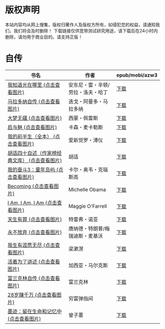 # 版权声明

本站内容均从网上搜集，版权归著作人及版权方所有，如侵犯您的权益，请通知我们，我们将会及时删除！ 下载链接仅供宽带测试研究用途，请下载后在24小时内删除，请勿用于商业目的。请支持正版！

# 自传

| 书名 | 作者 | epub/mobi/azw3 |
| --- | --- | --- |
| [我知道光在哪里 (点击查看图片)](https://www.dushupai.com/attachment/2024/06/11/e2a0c9387ad762e7.jpg) | 安东尼・雷・辛顿/劳拉・洛夫・哈丁 | [下载](https://url89.ctfile.com/f/31084289-1375509493-31e3e9?p=8866) |
| [马拉多纳自传 (点击查看图片)](https://www.dushupai.com/attachment/2024/06/10/43f06f582ecc7e2a.jpg) | 迭戈・阿曼多・马拉多纳 | [下载](https://url89.ctfile.com/f/31084289-1356999238-9530a8?p=8866) |
| [大梦无疆 (点击查看图片)](https://www.dushupai.com/attachment/2024/06/10/c2ac9f6193938896.jpg) | 西蒙・佩雷斯 | [下载](https://url89.ctfile.com/f/31084289-1356995059-ff1e61?p=8866) |
| [启与魅 (点击查看图片)](https://www.dushupai.com/attachment/2024/06/09/8f65036f7e3e725e.jpg) | 卡森・麦卡勒斯 | [下载](https://url89.ctfile.com/f/31084289-1356994519-34f572?p=8866) |
| [我的前半生（全本） (点击查看图片)](https://www.dushupai.com/attachment/2024/06/09/a39988206dd2eb81.jpg) | 爱新觉罗・溥仪 | [下载](https://url89.ctfile.com/f/31084289-1356993697-c9333e?p=8866) |
| [胡适四十自述（作家榜经典文库） (点击查看图片)](https://www.dushupai.com/attachment/2024/06/07/c774c80f1b4f7dcf.jpg) | 胡适 | [下载](https://url89.ctfile.com/f/31084289-1357043587-11c17e?p=8866) |
| [我的奋斗3：童年岛屿 (点击查看图片)](https://www.dushupai.com/attachment/2024/06/07/9ddb15c29021450d.jpg) | 卡尔・奥韦・克瑙斯高 | [下载](https://url89.ctfile.com/f/31084289-1357040794-82ba8e?p=8866) |
| [Becoming (点击查看图片)](https://www.dushupai.com/attachment/2024/06/07/475c52a45ab0ad31.jpg) | Michelle Obama | [下载](链接未找到) |
| [I Am, I Am, I Am (点击查看图片)](https://www.dushupai.com/attachment/2024/06/06/d9b308d973a9a2b9.jpg) | Maggie O'Farrell | [下载](https://url89.ctfile.com/f/31084289-1357034404-5f9292?p=8866) |
| [天生有罪 (点击查看图片)](https://www.dushupai.com/attachment/2024/06/06/e172113ac8360169.jpg) | 特雷弗・诺亚 | [下载](https://url89.ctfile.com/f/31084289-1357031266-3e9d43?p=8866) |
| [永不放弃 (点击查看图片)](https://www.dushupai.com/attachment/2024/06/06/b3e66325a0140181.jpg) | 唐纳德・特朗普/梅瑞迪斯・麦基沃 | [下载](https://url89.ctfile.com/f/31084289-1357030663-a0b1c0?p=8866) |
| [我生有涯愿无尽 (点击查看图片)](https://www.dushupai.com/attachment/2024/06/04/6409ebe18ebac4c9.jpg) | 梁漱溟 | [下载](https://url89.ctfile.com/f/31084289-1357020394-9d305d?p=8866) |
| [活着为了讲述 (点击查看图片)](https://www.dushupai.com/attachment/2024/06/03/b506e2e263da470c.jpg) | 加西亚・马尔克斯 | [下载](https://url89.ctfile.com/f/31084289-1357016920-233354?p=8866) |
| [富兰克林自传 (点击查看图片)](https://www.dushupai.com/attachment/2024/06/03/5774532e3b8ad2e2.jpg) | 富兰克林 | [下载](https://url89.ctfile.com/f/31084289-1357014847-bd9379?p=8866) |
| [28岁赚千万 (点击查看图片)](https://www.dushupai.com/attachment/2024/06/02/381706622ae05552.jpg) | 穷富弹指间 | [下载](https://url89.ctfile.com/f/31084289-1357010689-3e664e?p=8866) |
| [墨迹：留在生命和记忆中 (点击查看图片)](https://www.dushupai.com/attachment/2024/06/01/db77d2ae9eaf1dda.jpg) | 曾子墨 | [下载](https://url89.ctfile.com/f/31084289-1357006216-f45b42?p=8866) |
